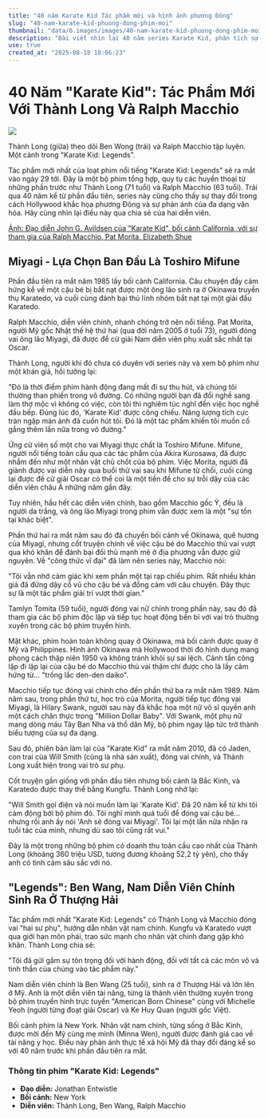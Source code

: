 ```yaml
---
title: "40 năm Karate Kid Tác phẩm mới và hình ảnh phương Đông"
slug: "40-nam-karate-kid-phuong-dong-phim-moi"
thumbnail: "data/6.images/images/40-nam-karate-kid-phuong-dong-phim-moi.webp"
description: "Bài viết nhìn lại 40 năm series Karate Kid, phân tích sự thay đổi trong cách Hollywood khắc họa phương Đông, với sự tham gia của Thành Long và Ralph Macchio."
use: true
created_at: "2025-08-18 18:06:23"
---
```


# 40 Năm "Karate Kid": Tác Phẩm Mới Với Thành Long Và Ralph Macchio

![](/images/20250818-38180104-nksports-000-13-view.webp)

Thành Long (giữa) theo dõi Ben Wong (trái) và Ralph Macchio tập luyện. Một cảnh trong "Karate Kid: Legends".

Tác phẩm mới nhất của loạt phim nổi tiếng "Karate Kid: Legends" sẽ ra mắt vào ngày 29 tới. Đây là một bộ phim tổng hợp, quy tụ các huyền thoại từ những phần trước như Thành Long (71 tuổi) và Ralph Macchio (63 tuổi). Trải qua 40 năm kể từ phần đầu tiên, series này cũng cho thấy sự thay đổi trong cách Hollywood khắc họa phương Đông và sự phản ánh của đa dạng văn hóa. Hãy cùng nhìn lại điều này qua chia sẻ của hai diễn viên.

[Ảnh: Đạo diễn John G. Avildsen của "Karate Kid", bối cảnh California, với sự tham gia của Ralph Macchio, Pat Morita, Elizabeth Shue](https://www.nikkansports.com/entertainment/photonews/photonews_nsInc_202508180000104-1.html?utm_source=headlines.yahoo.co.jp&utm_medium=referral&utm_campaign=%E3%83%83%E3%83%89%E3%81%AE40)

## Miyagi - Lựa Chọn Ban Đầu Là Toshiro Mifune

Phần đầu tiên ra mắt năm 1985 lấy bối cảnh California. Câu chuyện đầy cảm hứng kể về một cậu bé bị bắt nạt được một ông lão sinh ra ở Okinawa truyền thụ Karatedo, và cuối cùng đánh bại thủ lĩnh nhóm bắt nạt tại một giải đấu Karatedo.

Ralph Macchio, diễn viên chính, nhanh chóng trở nên nổi tiếng. Pat Morita, người Mỹ gốc Nhật thế hệ thứ hai (qua đời năm 2005 ở tuổi 73), người đóng vai ông lão Miyagi, đã được đề cử giải Nam diễn viên phụ xuất sắc nhất tại Oscar.

Thành Long, người khi đó chưa có duyên với series này và xem bộ phim như một khán giả, hồi tưởng lại:

"Đó là thời điểm phim hành động đang mất đi sự thu hút, và chúng tôi thường than phiền trong võ đường. Có những người bạn đã đổi nghề sang làm thợ mộc vì không có việc, còn tôi thì nghiêm túc nghĩ đến việc học nghề đầu bếp. Đúng lúc đó, 'Karate Kid' được công chiếu. Năng lượng tích cực tràn ngập màn ảnh đã cuốn hút tôi. Đó là một tác phẩm khiến tôi muốn cố gắng thêm lần nữa trong võ đường."

Ứng cử viên số một cho vai Miyagi thực chất là Toshiro Mifune. Mifune, người nổi tiếng toàn cầu qua các tác phẩm của Akira Kurosawa, đã được nhắm đến như một nhân vật chủ chốt của bộ phim. Việc Morita, người đã giành được vai diễn này qua buổi thử vai sau khi Mifune từ chối, cuối cùng lại được đề cử giải Oscar có thể coi là một tiền đề cho sự trỗi dậy của các diễn viên châu Á những năm gần đây.

Tuy nhiên, hầu hết các diễn viên chính, bao gồm Macchio gốc Ý, đều là người da trắng, và ông lão Miyagi trong phim vẫn được xem là một "sự tồn tại khác biệt".

Phần thứ hai ra mắt năm sau đó đã chuyển bối cảnh về Okinawa, quê hương của Miyagi, nhưng cốt truyện chính về việc cậu bé do Macchio thủ vai vượt qua khó khăn để đánh bại đối thủ mạnh mẽ ở địa phương vẫn được giữ nguyên. Về "công thức vĩ đại" đã làm nên series này, Macchio nói:

"Tôi vẫn nhớ cảm giác khi xem phần một tại rạp chiếu phim. Rất nhiều khán giả đã đứng dậy cổ vũ cho cậu bé và đồng cảm với câu chuyện. Đây thực sự là một tác phẩm giải trí vượt thời gian."

Tamlyn Tomita (59 tuổi), người đóng vai nữ chính trong phần này, sau đó đã tham gia các bộ phim độc lập và tiếp tục hoạt động bền bỉ với vai trò thường xuyên trong các bộ phim truyền hình.

Mặt khác, phim hoàn toàn không quay ở Okinawa, mà bối cảnh được quay ở Mỹ và Philippines. Hình ảnh Okinawa mà Hollywood thời đó hình dung mang phong cách thập niên 1950 và không tránh khỏi sự sai lệch. Cảnh tấn công lặp đi lặp lại của cậu bé do Macchio thủ vai thậm chí được cho là lấy cảm hứng từ... "trống lắc den-den daiko".

Macchio tiếp tục đóng vai chính cho đến phần thứ ba ra mắt năm 1989. Năm năm sau, trong phần thứ tư, học trò của Morita, người tiếp tục đóng vai Miyagi, là Hilary Swank, người sau này đã khắc họa một nữ võ sĩ quyền anh một cách chân thực trong "Million Dollar Baby". Với Swank, một phụ nữ mang dòng máu Tây Ban Nha và thổ dân Mỹ, bộ phim ngay lập tức trở thành biểu tượng của sự đa dạng.

Sau đó, phiên bản làm lại của "Karate Kid" ra mắt năm 2010, đã có Jaden, con trai của Will Smith (cũng là nhà sản xuất), đóng vai chính, và Thành Long xuất hiện trong vai trò sư phụ.

Cốt truyện gần giống với phần đầu tiên nhưng bối cảnh là Bắc Kinh, và Karatedo được thay thế bằng Kungfu. Thành Long nhớ lại:

"Will Smith gọi điện và nói muốn làm lại 'Karate Kid'. Đã 20 năm kể từ khi tôi cảm động bởi bộ phim đó. Tôi nghĩ mình quá tuổi để đóng vai cậu bé... nhưng rồi anh ấy nói 'Anh sẽ đóng vai Miyagi'. Tôi lại một lần nữa nhận ra tuổi tác của mình, nhưng dù sao tôi cũng rất vui."

Đây là một trong những bộ phim có doanh thu toàn cầu cao nhất của Thành Long (khoảng 360 triệu USD, tương đương khoảng 52,2 tỷ yên), cho thấy anh có tình cảm sâu sắc với nó.

## "Legends": Ben Wang, Nam Diễn Viên Chính Sinh Ra Ở Thượng Hải

Tác phẩm mới nhất "Karate Kid: Legends" có Thành Long và Macchio đóng vai "hai sư phụ", hướng dẫn nhân vật nam chính. Kungfu và Karatedo vượt qua giới hạn môn phái, trao sức mạnh cho nhân vật chính đang gặp khó khăn. Thành Long chia sẻ:

"Tôi đã gửi gắm sự tôn trọng đối với hành động, đối với tất cả các môn võ và tinh thần của chúng vào tác phẩm này."

Nam diễn viên chính là Ben Wang (25 tuổi), sinh ra ở Thượng Hải và lớn lên ở Mỹ. Anh là một diễn viên tài năng, từng là thành viên thường xuyên trong bộ phim truyền hình trực tuyến "American Born Chinese" cùng với Michelle Yeoh (người từng đoạt giải Oscar) và Ke Huy Quan (người gốc Việt).

Bối cảnh phim là New York. Nhân vật nam chính, từng sống ở Bắc Kinh, được mời đến Mỹ cùng mẹ mình (Minna Wen), người được đánh giá cao về tài năng y học. Điều này phản ánh thực tế xã hội Mỹ đã thay đổi đáng kể so với 40 năm trước khi phần đầu tiên ra mắt.

### Thông tin phim "Karate Kid: Legends"

*   **Đạo diễn:** Jonathan Entwistle
*   **Bối cảnh:** New York
*   **Diễn viên:** Thành Long, Ben Wang, Ralph Macchio